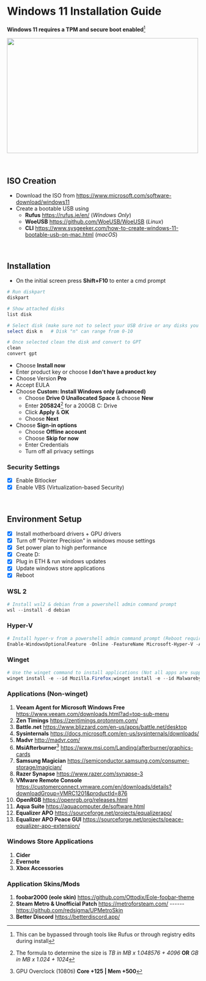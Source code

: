 # **Windows 11 Installation Guide**

**Windows 11 requires a TPM and secure boot enabled**[^1]

<img src="https://i.pcmag.com/imagery/reviews/00xBy0JjVybodfIwWxeGCkZ-1.fit_scale.size_760x427.v1628697239.png" width="500" height="300">


&nbsp;

## **ISO Creation**

* Download the ISO from https://www.microsoft.com/software-download/windows11
* Create a bootable USB using 
  * **Rufus** https://rufus.ie/en/ (*Windows Only*)
  * **WoeUSB** https://github.com/WoeUSB/WoeUSB (*Linux*)
  * **CLI** https://www.sysgeeker.com/how-to-create-windows-11-bootable-usb-on-mac.html (*macOS*)

&nbsp;

## **Installation**
* On the initial screen press **Shift+F10** to enter a cmd prompt
```ps1
# Run diskpart
diskpart

# Show attached disks
list disk

# Select disk (make sure not to select your USB drive or any disks you are using for other data)
select disk n   # Disk "n" can range from 0-10

# Once selected clean the disk and convert to GPT
clean
convert gpt
```

* Choose **Install now**
* Enter product key or choose **I don't have a product key**
* Choose Version **Pro**
* Accept EULA
* Choose **Custom: Install Windows only (advanced)**
  * Choose **Drive 0 Unallocated Space** & choose **New**
  * Enter **205824**[^2] for a 200GB C: Drive
  * Click **Apply** & **OK**
  * Choose **Next**
* Choose **Sign-in options**
  * Choose **Offline account**
  * Choose **Skip for now**
  * Enter Credentials
  * Turn off all privacy settings

### Security Settings
  - [x] Enable Bitlocker
  - [x] Enable VBS (Virtualization-based Security)

&nbsp;

## Environment Setup

- [x] Install motherboard drivers + GPU drivers
- [x] Turn off "Pointer Precision" in windows mouse settings
- [x] Set power plan to high performance
- [x] Create D: 
- [x] Plug in ETH & run windows updates
- [x] Update windows store applications
- [x] Reboot

### WSL 2
```ps1
# Install wsl2 & debian from a powershell admin command prompt
wsl --install -d debian
```

### Hyper-V
```ps1
# Install hyper-v from a powershell admin command prompt (Reboot required)
Enable-WindowsOptionalFeature -Online -FeatureName Microsoft-Hyper-V -All
```

### Winget
```ps1
# Use the winget command to install applications (Not all apps are supported yet | Git & Neovim require getting added to PATH)
winget install -e --id Mozilla.Firefox;winget install -e --id Malwarebytes.Malwarebytes;winget install -e --id CPUID.CPU-Z;winget install -e --id TechPowerUp.GPU-Z;winget install -e --id FinalWire.AIDA64.Extreme;winget install -e --id REALiX.HWiNFO;winget install -e --id Valve.Steam;winget install -e --id ElectronicArts.EADesktop;winget install -e --id Ubisoft.Connect;winget install -e --id Playnite.Playnite;winget install -e --id PrivateInternetAccess.PrivateInternetAccess;winget install -e --id Discord.Discord;winget install -e --id DuongDieuPhap.ImageGlass;winget install -e --id clsid2.mpc-hc;winget install -e --id RevoUninstaller.RevoUninstaller;winget install -e --id WiresharkFoundation.Wireshark;winget install -e --id PeterPawlowski.foobar2000;winget install -e --id 7zip.7zip.Alpha.exe;winget install -e --id Notepad++.Notepad++;winget install -e --id Microsoft.VisualStudioCode;winget install -e --id Microsoft.PowerToys;winget install -e --id WinSCP.WinSCP;winget install -e --id Adobe.Acrobat.Reader.64-bit;winget install -e --id qBittorrent.qBittorrent;winget install -e --id JAMSoftware.TreeSize.Free;winget install -e --id CrystalDewWorld.CrystalDiskMark;winget install -e --id GorillaDevs.GDLauncher;winget install Neovim.Neovim;winget install --id Git.Git -e --source winget;winget install -e --id BleachBit.BleachBit;winget install -e --id GitHub.GitHubDesktop
```
### Applications (Non-winget)
1. **Veeam Agent for Microsoft Windows Free** https://www.veeam.com/downloads.html?ad=top-sub-menu
1. **Zen Timings** https://zentimings.protonrom.com/
1. **Battle.net** https://www.blizzard.com/en-us/apps/battle.net/desktop
1. **Sysinternals** https://docs.microsoft.com/en-us/sysinternals/downloads/
1. **Madvr** http://madvr.com/
1. **MsiAfterburner**[^3] https://www.msi.com/Landing/afterburner/graphics-cards 
1. **Samsung Magician** https://semiconductor.samsung.com/consumer-storage/magician/
1. **Razer Synapse** https://www.razer.com/synapse-3
1. **VMware Remote Console** https://customerconnect.vmware.com/en/downloads/details?downloadGroup=VMRC1201&productId=876
1. **OpenRGB** https://openrgb.org/releases.html
1. **Aqua Suite** https://aquacomputer.de/software.html
1. **Equalizer APO** https://sourceforge.net/projects/equalizerapo/
1. **Equalizer APO Peace GUI** https://sourceforge.net/projects/peace-equalizer-apo-extension/

### Windows Store Applications
1. **Cider**
1. **Evernote**
1. **Xbox Accessories**


### Application Skins/Mods
1. **foobar2000 (eole skin)** https://github.com/Ottodix/Eole-foobar-theme
1. **Steam Metro & Unofficial Patch** https://metroforsteam.com/ ------ https://github.com/redsigma/UPMetroSkin 
1. **Better Discord** https://betterdiscord.app/


[^1]: This can be bypassed through tools like Rufus or through registry edits during install
[^2]: The formula to determine the size is *TB in MB x 1.048576 + 4096*  **OR** *GB in MB x 1.024 + 1024*
[^3]: GPU Overclock (1080ti) **Core +125 | Mem +500**
